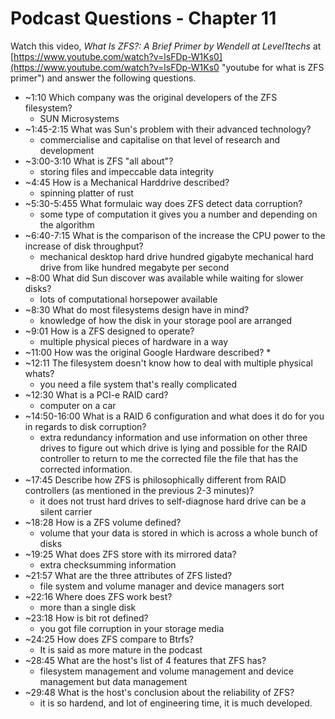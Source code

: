 # Podcast Questions - Chapter 11

Watch this video, *What Is ZFS?: A Brief Primer by Wendell at Level1techs* at [https://www.youtube.com/watch?v=lsFDp-W1Ks0](https://www.youtube.com/watch?v=lsFDp-W1Ks0 "youtube for what is ZFS primer") and answer the following questions.

* ~1:10 Which company was the original developers of the ZFS filesystem?
  * SUN Microsystems
* ~1:45-2:15 What was Sun's problem with their advanced technology?
  * commercialise and capitalise on that level of research and development
* ~3:00-3:10 What is ZFS "all about"?
  * storing files and impeccable data integrity
* ~4:45 How is a Mechanical Harddrive described?
  * spinning platter of rust
* ~5:30-5:455 What formulaic way does ZFS detect data corruption?
  * some type of computation it gives you a number and depending on the algorithm
* ~6:40-7:15 What is the comparison of the increase the CPU power to the increase of disk throughput?
  * mechanical desktop hard drive hundred gigabyte mechanical hard drive from like hundred megabyte per second 
* ~8:00 What did Sun discover was available while waiting for slower disks?
  * lots of computational horsepower available
* ~8:30 What do most filesystems design have in mind?
  * knowledge of how the disk in your storage pool are arranged
* ~9:01 How is a ZFS designed to operate?
  * multiple physical pieces of hardware in a way
* ~11:00 How was the original Google Hardware described?
  * 
* ~12:11 The filesystem doesn't know how to deal with multiple physical whats?
  * you need a file system that's really complicated
* ~12:30 What is a PCI-e RAID card?
  * computer on a car
* ~14:50-16:00 What is a RAID 6 configuration and what does it do for you in regards to disk corruption?
  * extra redundancy information and use information on other three drives to figure out which drive is lying and possible for the RAID controller to return to me the corrected file the file that has the corrected information.
* ~17:45 Describe how ZFS is philosophically different from RAID controllers (as mentioned in the previous 2-3 minutes)?
  * it does not trust hard drives to self-diagnose hard drive can be a silent carrier
* ~18:28 How is a ZFS volume defined?
  * volume that your data is stored in which is across a whole bunch of disks
* ~19:25 What does ZFS store with its mirrored data?
  * extra checksumming information
* ~21:57 What are the three attributes of ZFS listed?
  * file system and volume manager and device managers sort
* ~22:16 Where does ZFS work best?
  * more than a single disk
* ~23:18 How is bit rot defined?
  * you got file corruption in your storage media 
* ~24:25 How does ZFS compare to Btrfs?
  * It is said as more mature in the podcast
* ~28:45 What are the host's list of 4 features that ZFS has?
  * filesystem management and volume management and device management but data management
* ~29:48 What is the host's conclusion about the reliability of ZFS?
  *  it is so hardend, and lot of engineering time, it is much developed.
  
